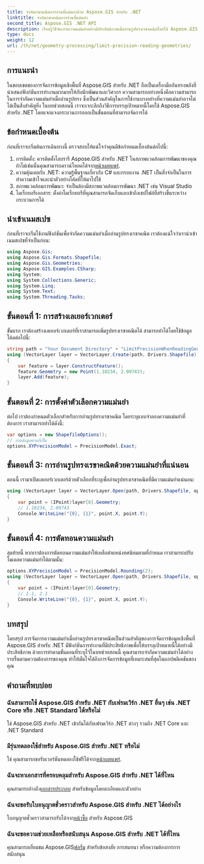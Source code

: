 ```yaml
---
title: จำกัดเรขาคณิตการอ่านที่แม่นยำด้วย Aspose.GIS สำหรับ .NET
linktitle: จำกัดเรขาคณิตการอ่านที่แม่นยำ
second_title: Aspose.GIS .NET API
description: เรียนรู้วิธีจัดการความแม่นยำอย่างมีประสิทธิภาพเมื่ออ่านรูปทรงเรขาคณิตโดยใช้ Aspose.GIS สำหรับ .NET ปฏิบัติตามคำแนะนำทีละขั้นตอนของเราเพื่อการจัดการข้อมูลที่เหมาะสมที่สุด
type: docs
weight: 12
url: /th/net/geometry-processing/limit-precision-reading-geometries/
---
```

## การแนะนำ
ในขอบเขตของการจัดการข้อมูลเชิงพื้นที่ Aspose.GIS สำหรับ .NET ถือเป็นเครื่องมืออันทรงพลังที่นำเสนอฟังก์ชันการทำงานมากมายให้กับนักพัฒนาและวิศวกร ความสามารถอย่างหนึ่งคือความสามารถในการจำกัดความแม่นยำเมื่ออ่านรูปทรง ซึ่งเป็นส่วนสำคัญในการใช้งานบางอย่างที่ความแม่นยำอาจไม่ได้เป็นสิ่งสำคัญยิ่ง ในบทช่วยสอนนี้ เราจะเจาะลึกถึงวิธีการบรรลุเป้าหมายนี้โดยใช้ Aspose.GIS สำหรับ .NET โดยแจกแจงกระบวนการออกเป็นขั้นตอนที่สามารถจัดการได้
## ข้อกำหนดเบื้องต้น
ก่อนที่เราจะเริ่มต้นการเดินทางนี้ ตรวจสอบให้แน่ใจว่าคุณมีข้อกำหนดเบื้องต้นต่อไปนี้:
1.  การติดตั้ง: ควรติดตั้งไลบรารี Aspose.GIS สำหรับ .NET ในสภาพแวดล้อมการพัฒนาของคุณ ถ้าไม่เช่นนั้นคุณสามารถดาวน์โหลดได้จาก[หน้าเผยแพร่](https://releases.aspose.com/gis/net/).
2. ความคุ้นเคยกับ .NET: ความรู้พื้นฐานเกี่ยวกับ C# และกรอบงาน .NET เป็นสิ่งจำเป็นในการทำความเข้าใจและนำตัวอย่างโค้ดที่ให้มาไปใช้
3. สภาพแวดล้อมการพัฒนา: จำเป็นต้องมีสภาพแวดล้อมการพัฒนา .NET เช่น Visual Studio
4. ไดเร็กทอรีเอกสาร: ตั้งค่าไดเร็กทอรีที่คุณสามารถจัดเก็บและเข้าถึงเชปไฟล์ที่สร้างขึ้นระหว่างกระบวนการได้

## นำเข้าเนมสเปซ
ก่อนที่เราจะเริ่มใช้งานฟังก์ชันเพื่อจำกัดความแม่นยำเมื่ออ่านรูปทรงเรขาคณิต เราต้องแน่ใจว่าเรานำเข้าเนมสเปซที่จำเป็นก่อน:
```csharp
using Aspose.Gis;
using Aspose.Gis.Formats.Shapefile;
using Aspose.Gis.Geometries;
using Aspose.GIS.Examples.CSharp;
using System;
using System.Collections.Generic;
using System.Linq;
using System.Text;
using System.Threading.Tasks;
```

## ขั้นตอนที่ 1: การสร้างเลเยอร์เวกเตอร์
ขั้นแรก เราต้องสร้างเลเยอร์เวกเตอร์ที่เราสามารถเพิ่มรูปทรงเรขาคณิตได้ สามารถทำได้โดยใช้ข้อมูลโค้ดต่อไปนี้:
```csharp
string path = "Your Document Directory" + "LimitPrecisionWhenReadingGeometries_out.shp";
using (VectorLayer layer = VectorLayer.Create(path, Drivers.Shapefile))
{
	var feature = layer.ConstructFeature();
	feature.Geometry = new Point(1.10234, 2.09743);
	layer.Add(feature);
}
```
## ขั้นตอนที่ 2: การตั้งค่าตัวเลือกความแม่นยำ
ต่อไป เราต้องกำหนดตัวเลือกสำหรับการอ่านรูปทรงเรขาคณิต โดยระบุแบบจำลองความแม่นยำที่ต้องการ เราสามารถทำได้ดังนี้:
```csharp
var options = new ShapefileOptions();
// อ่านข้อมูลตามที่เป็น
options.XYPrecisionModel = PrecisionModel.Exact;
```
## ขั้นตอนที่ 3: การอ่านรูปทรงเรขาคณิตด้วยความแม่นยำที่แน่นอน
ตอนนี้ เรามาเปิดเลเยอร์เวกเตอร์ด้วยตัวเลือกที่ระบุเพื่ออ่านรูปทรงเรขาคณิตที่มีความแม่นยำแน่นอน:
```csharp
using (VectorLayer layer = VectorLayer.Open(path, Drivers.Shapefile, options))
{
	var point = (IPoint)layer[0].Geometry;
	// 1.10234, 2.09743
	Console.WriteLine("{0}, {1}", point.X, point.Y);
}
```
## ขั้นตอนที่ 4: การตัดทอนความแม่นยำ
สุดท้ายนี้ หากเราต้องการตัดทอนความแม่นยำให้เหลือตำแหน่งทศนิยมตามที่กำหนด เราสามารถปรับโมเดลความแม่นยำได้ตามนั้น:
```csharp
options.XYPrecisionModel = PrecisionModel.Rounding(2);
using (VectorLayer layer = VectorLayer.Open(path, Drivers.Shapefile, options))
{
	var point = (IPoint)layer[0].Geometry;
	// 1.1, 2.1
	Console.WriteLine("{0}, {1}", point.X, point.Y);
}
```

## บทสรุป
โดยสรุป การจัดการความแม่นยำเมื่ออ่านรูปทรงเรขาคณิตเป็นส่วนสำคัญของการจัดการข้อมูลเชิงพื้นที่ Aspose.GIS สำหรับ .NET มีฟังก์ชันการทำงานที่มีประสิทธิภาพเพื่อให้บรรลุเป้าหมายนี้ได้อย่างมีประสิทธิภาพ ด้วยการทำตามขั้นตอนที่ระบุไว้ในบทช่วยสอนนี้ คุณสามารถจำกัดความแม่นยำได้อย่างราบรื่นตามความต้องการของคุณ ทำให้มั่นใจได้ถึงการจัดการข้อมูลที่เหมาะสมที่สุดในแอปพลิเคชันของคุณ
## คำถามที่พบบ่อย
### ฉันสามารถใช้ Aspose.GIS สำหรับ .NET กับเฟรมเวิร์ก .NET อื่นๆ เช่น .NET Core หรือ .NET Standard ได้หรือไม่
ใช่ Aspose.GIS สำหรับ .NET เข้ากันได้กับเฟรมเวิร์ก .NET ต่างๆ รวมถึง .NET Core และ .NET Standard
### มีรุ่นทดลองใช้สำหรับ Aspose.GIS สำหรับ .NET หรือไม่
 ใช่ คุณสามารถขอรับเวอร์ชันทดลองใช้ฟรีได้จาก[หน้าเผยแพร่](https://releases.aspose.com/).
### ฉันจะหาเอกสารที่ครอบคลุมสำหรับ Aspose.GIS สำหรับ .NET ได้ที่ไหน
 คุณสามารถอ้างถึง[เอกสารประกอบ](https://reference.aspose.com/gis/net/) สำหรับข้อมูลโดยละเอียดและตัวอย่าง
### ฉันจะขอรับใบอนุญาตชั่วคราวสำหรับ Aspose.GIS สำหรับ .NET ได้อย่างไร
 ใบอนุญาตชั่วคราวสามารถรับได้จาก[หน้าซื้อ](https://purchase.aspose.com/temporary-license/) สำหรับ Aspose.GIS
### ฉันจะขอความช่วยเหลือหรือสนับสนุน Aspose.GIS สำหรับ .NET ได้ที่ไหน
 คุณสามารถเยี่ยมชม Aspose.GIS[ฟอรั่ม](https://forum.aspose.com/c/gis/33) สำหรับข้อสงสัย การสนทนา หรือความต้องการการสนับสนุน